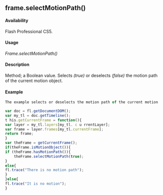 ## frame.selectMotionPath()

#### Availability

Flash Professional CS5.

#### Usage

*Frame.selectMotionPath()*

#### Description

Method; a Boolean value. Selects *(true)* or deselects *(false)* the motion path of the current motion object.

#### Example

```javascript
The example selects or deselects the motion path of the current motion object.

var doc = fl.getDocumentDOM(); 
var my_tl = doc.getTimeline();
t his.getCurrentFrame = function(){
var layer = my_tl.layers[my_tl. c u rrentLayer]; 
var frame = layer.frames[my_tl.currentFrame]; 
return frame;
}
var theFrame = getCurrentFrame(); 
if(theFrame.isMotionObject()){
if (theFrame.hasMotionPath()){ 
    theFrame.selectMotionPath(true);
}
else{
fl.trace("There is no motion path");
}
}else{
fl.trace("It is no motion");
}

```